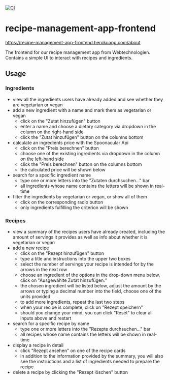 [![CI](https://github.com/leonkorth/recipe-management-app-frontend/actions/workflows/ci.yml/badge.svg)](https://github.com/leonkorth/recipe-management-app-frontend/actions/workflows/ci.yml)

# recipe-management-app-frontend
https://recipe-management-app-frontend.herokuapp.com/about

The frontend for our recipe management app from Webtechnologien. Contains a simple UI to interact with recipes and ingredients. 

## Usage

### Ingredients
+ view all the ingredients users have already added and see whether they are vegetarian or vegan
+ add a new ingredient with a name and mark them as vegetarian or vegan
  + click on the "Zutat hinzufügen" button
  + enter a name and choose a dietary category via dropdown in the column on the right-hand side
  + click the "Zutat hinzufügen" button on the columns bottom
+ calculate an ingredients price with the Spoonacular Api
  + click on the "Preis berechnen" button
  + choose one of the existing ingredients via dropdown in the column on the left-hand side
  + click the "Preis berechnen" button on the columns bottom
  + the calculated price will be shown below
+ search for a specific ingredient name
  + type one or more letters into the "Zutaten durchsuchen..." bar
  + all ingredients whose name contains the letters will be shown in real-time
+ filter the ingredients by vegetarian or vegan, or show all of them
  + click on the corresponding radio button
  + only ingredients fulfilling the criterion will be shown

### Recipes
+ view a summary of the recipes users have already created, including the amount of servings it provides as well as info about whether it is vegetarian or vegan
+ add a new recipe
  + click on the "Rezept hinzufügen" button
  + type a title and instructions into the upper two boxes
  + select the number of servings your recipe is intended for by the arrows in the next row
  + choose an ingredient of the options in the drop-down menu below, click on "Ausgewählte Zutat hinzufügen:"
  + the chosen ingredient will be listed below, adjust the amount by the arrows or typing a decimal number into the field, choose one of the units provided
  + to add more ingredients, repeat the last two steps
  + when your recipe is complete, click on "Rezept speichern"
  + should you change your mind, you can click "Reset" to clear all inputs above and restart
+ search for a specific recipe by name
  + type one or more letters into the "Rezepte durchsuchen..." bar
  + all recipes whose name contains the letters will be shown in real-time
+ display a recipe in detail
  + click "Rezept ansehen" on one of the recipe cards
  + in addition to the information provided by the summary, you will also see the instructions and a list of ingredients needed to prepare the recipe
+ delete a recipe by clicking the "Rezept löschen" button
